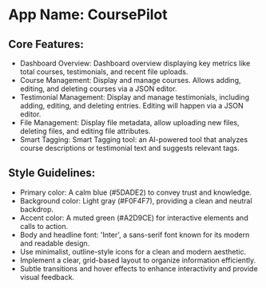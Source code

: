 # **App Name**: CoursePilot

## Core Features:

- Dashboard Overview: Dashboard overview displaying key metrics like total courses, testimonials, and recent file uploads.
- Course Management: Display and manage courses. Allows adding, editing, and deleting courses via a JSON editor.
- Testimonial Management: Display and manage testimonials, including adding, editing, and deleting entries. Editing will happen via a JSON editor.
- File Management: Display file metadata, allow uploading new files, deleting files, and editing file attributes.
- Smart Tagging: Smart Tagging tool: an AI-powered tool that analyzes course descriptions or testimonial text and suggests relevant tags.

## Style Guidelines:

- Primary color: A calm blue (#5DADE2) to convey trust and knowledge.
- Background color: Light gray (#F0F4F7), providing a clean and neutral backdrop.
- Accent color: A muted green (#A2D9CE) for interactive elements and calls to action.
- Body and headline font: 'Inter', a sans-serif font known for its modern and readable design.
- Use minimalist, outline-style icons for a clean and modern aesthetic.
- Implement a clear, grid-based layout to organize information efficiently.
- Subtle transitions and hover effects to enhance interactivity and provide visual feedback.